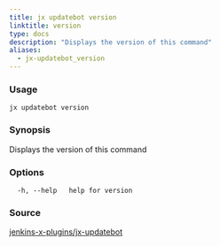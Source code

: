 ```yaml
---
title: jx updatebot version
linktitle: version
type: docs
description: "Displays the version of this command"
aliases:
  - jx-updatebot_version
---
```


### Usage

```
jx updatebot version
```

### Synopsis

Displays the version of this command

### Options

```
  -h, --help   help for version
```

### Source

[jenkins-x-plugins/jx-updatebot](https://github.com/jenkins-x-plugins/jx-updatebot)
